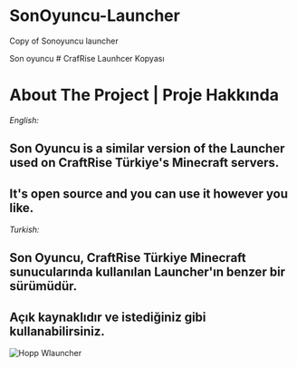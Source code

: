 # SonOyuncu-Launcher
Copy of Sonoyuncu launcher


Son oyuncu # CrafRise Launhcer Kopyası 

# About The Project | Proje Hakkında

*English:*

## Son Oyuncu is a similar version of the Launcher used on CraftRise Türkiye's Minecraft servers.
## It's open source and you can use it however you like.

*Turkish:*

## Son Oyuncu, CraftRise Türkiye Minecraft sunucularında kullanılan Launcher'ın benzer bir sürümüdür.
## Açık kaynaklıdır ve istediğiniz gibi kullanabilirsiniz.



![Hopp Wlauncher](https://github.com/MehmetKerrti/SonOyuncu-Launcher/assets/149891152/5dde109f-cfda-4980-aae2-b98ca50fecf2)
